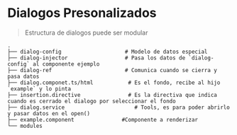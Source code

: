 # Dialogos Presonalizados

> Estructura de dialogos puede ser modular

    .
    ├── dialog-config                    # Modelo de datos especial
    ├── dialog-injector                  # Pasa los datos de `dialog-config` al componente ejemplo
    ├── dialog-ref                       # Comunica cuando se cierra y pasa datos
    ├── dialog.componet.ts/html           # Es el fondo, recibe al hijo `example` y lo pinta
    ├── insertion.directive               # Es la directiva que indica cuando es cerrado el dialogo por seleccionar el fondo
    ├── dialog.service                      # Tools, es para poder abrirlo y pasar datos en el open()
    ├── example.component               #Componente a renderizar
    └── modules
